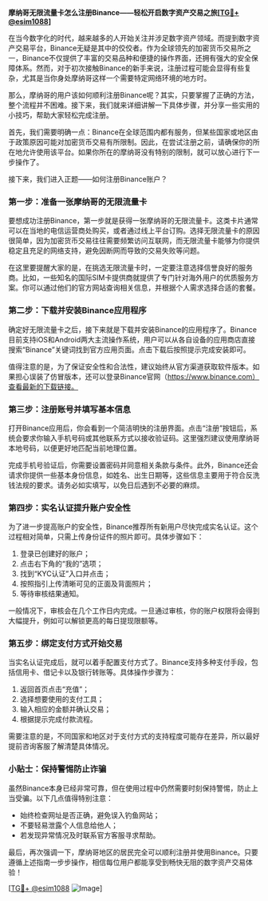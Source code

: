 **摩纳哥无限流量卡怎么注册Binance——轻松开启数字资产交易之旅[[TG💪+ @esim1088](https://t.me/s/esim1088)]**

在当今数字化的时代，越来越多的人开始关注并涉足数字资产领域。而提到数字资产交易平台，Binance无疑是其中的佼佼者。作为全球领先的加密货币交易所之一，Binance不仅提供了丰富的交易品种和便捷的操作界面，还拥有强大的安全保障体系。然而，对于初次接触Binance的新手来说，注册过程可能会显得有些复杂，尤其是当你身处摩纳哥这样一个需要特定网络环境的地方时。

那么，摩纳哥的用户该如何顺利注册Binance呢？其实，只要掌握了正确的方法，整个流程并不困难。接下来，我们就来详细讲解一下具体步骤，并分享一些实用的小技巧，帮助大家轻松完成注册。

首先，我们需要明确一点：Binance在全球范围内都有服务，但某些国家或地区由于政策原因可能对加密货币交易有所限制。因此，在尝试注册之前，请确保你的所在地允许使用该平台。如果你所在的摩纳哥没有特别的限制，就可以放心进行下一步操作了。

接下来，我们进入正题——如何注册Binance账户？

### 第一步：准备一张摩纳哥的无限流量卡

要想成功注册Binance，第一步就是获得一张摩纳哥的无限流量卡。这类卡片通常可以在当地的电信运营商处购买，或者通过线上平台订购。选择无限流量卡的原因很简单，因为加密货币交易往往需要频繁访问互联网，而无限流量卡能够为你提供稳定且充足的网络支持，避免因断网而导致的交易失败等问题。

在这里要提醒大家的是，在挑选无限流量卡时，一定要注意选择信誉良好的服务商。比如，一些知名的国际SIM卡提供商就提供了专门针对海外用户的优质服务方案。你可以通过他们的官方网站查询相关信息，并根据个人需求选择合适的套餐。

### 第二步：下载并安装Binance应用程序

确定好无限流量卡之后，接下来就是下载并安装Binance的应用程序了。Binance目前支持iOS和Android两大主流操作系统，用户可以从各自设备的应用商店直接搜索“Binance”关键词找到官方应用页面。点击下载后按照提示完成安装即可。

值得注意的是，为了保证安全性和合法性，建议始终从官方渠道获取软件版本。如果担心误装了仿冒版本，还可以登录Binance官网（https://www.binance.com）查看最新的下载链接。

### 第三步：注册账号并填写基本信息

打开Binance应用后，你会看到一个简洁明快的注册界面。点击“注册”按钮后，系统会要求你输入手机号码或其他联系方式以接收验证码。这里强烈建议使用摩纳哥本地号码，以便更好地匹配当前地理位置。

完成手机号验证后，你需要设置密码并同意相关条款与条件。此外，Binance还会请求你提供一些基本身份信息，如姓名、出生日期等，这些信息主要用于符合反洗钱法规的要求。请务必如实填写，以免日后遇到不必要的麻烦。

### 第四步：实名认证提升账户安全性

为了进一步提高账户的安全性，Binance推荐所有新用户尽快完成实名认证。这个过程相对简单，只需上传身份证件的照片即可。具体步骤如下：

1. 登录已创建好的账户；
2. 点击右下角的“我的”选项；
3. 找到“KYC认证”入口并点击；
4. 按照指引上传清晰可见的正面及背面照片；
5. 等待审核结果通知。

一般情况下，审核会在几个工作日内完成。一旦通过审核，你的账户权限将会得到大幅提升，例如可以解锁更高的每日提现限额等。

### 第五步：绑定支付方式开始交易

当实名认证完成后，就可以着手配置支付方式了。Binance支持多种支付手段，包括信用卡、借记卡以及银行转账等。具体操作步骤为：

1. 返回首页点击“充值”；
2. 选择想要使用的支付工具；
3. 输入相应的金额并确认交易；
4. 根据提示完成付款流程。

需要注意的是，不同国家和地区对于支付方式的支持程度可能存在差异，所以最好提前咨询客服了解清楚具体情况。

### 小贴士：保持警惕防止诈骗

虽然Binance本身已经非常可靠，但在使用过程中仍然需要时刻保持警惕，防止上当受骗。以下几点值得特别注意：

- 始终检查网址是否正确，避免误入钓鱼网站；
- 不要轻易泄露个人信息给他人；
- 若发现异常情况及时联系官方客服寻求帮助。

最后，再次强调一下，摩纳哥地区的居民完全可以顺利注册并使用Binance。只要遵循上述指南一步步操作，相信每位用户都能享受到畅快无阻的数字资产交易体验！

[[TG💪+ @esim1088](https://t.me/s/esim1088) ![Image](https://i.postimg.cc/4NQfJmqS/Snipaste-2025-05-13-00-14-12.png)]